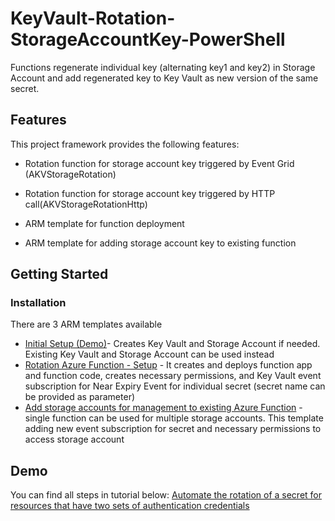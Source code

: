 # KeyVault-Rotation-StorageAccountKey-PowerShell

Functions regenerate individual key (alternating key1 and key2) in Storage Account and add regenerated key to Key Vault as new version of the same secret.

## Features

This project framework provides the following features:

* Rotation function for storage account key triggered by Event Grid (AKVStorageRotation)

* Rotation function for storage account key triggered by HTTP call(AKVStorageRotationHttp)

* ARM template for function deployment

* ARM template for adding storage account key to existing function

## Getting Started

### Installation

There are 3 ARM templates available
- [Initial Setup (Demo)](https://github.com/Azure-Samples/KeyVault-Rotation-StorageAccountKey-PowerShell/tree/master/ARM-Templates#inital-setup)- Creates Key Vault and Storage Account if needed. Existing Key Vault and Storage Account can be used instead
- [Rotation Azure Function - Setup](https://github.com/Azure-Samples/KeyVault-Rotation-StorageAccountKey-PowerShell/tree/master/ARM-Templates#storage-account-key-rotation-functions) - It creates and deploys function app and function code, creates necessary permissions, and Key 
Vault event subscription for Near Expiry Event for individual secret (secret name can be provided as parameter)
- [Add storage accounts for management to existing Azure Function](https://github.com/Azure-Samples/KeyVault-Rotation-StorageAccountKey-PowerShell/tree/master/ARM-Templates#add-event-subscription-to-existing-functions) - single function can be used for multiple storage accounts. This template adding new event subscription for secret and necessary permissions to access storage account

## Demo

You can find all steps in tutorial below:
[Automate the rotation of a secret for resources that have two sets of authentication credentials](https://docs.microsoft.com/azure/key-vault/secrets/tutorial-rotation-dual)

